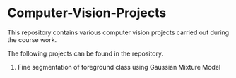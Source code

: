 # Computer-Vision-Projects
This repository contains various computer vision projects carried out during the course work.

The following projects can be found in the repository.
1. Fine segmentation of foreground class using Gaussian Mixture Model
